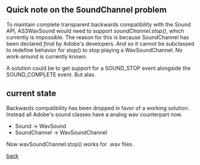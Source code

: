 ## Quick note on the SoundChannel problem ##

To maintain complete transparent backwards compatibility with the Sound API, AS3WavSound would need to support _soundChannel.stop()_, which currently is impossible. The reason for this is because SoundChannel has been declared _final_ by Adobe's developers. And so it cannot be subclassed to redefine behavior for stop() to stop playing a WavSoundChannel. No work-around is currently known.

A solution could be to get support for a SOUND\_STOP event alongside the SOUND\_COMPLETE event. But alas.

## current state ##

Backwards compatibility has been dropped in favor of a working solution. Instead all Adobe's sound classes have a analog wav counterpart now.

  * Sound -> WavSound
  * SoundChannel -> WavSoundChannel

Now wavSoundChannel.stop() works for .wav files.

[back](Documentation.md)